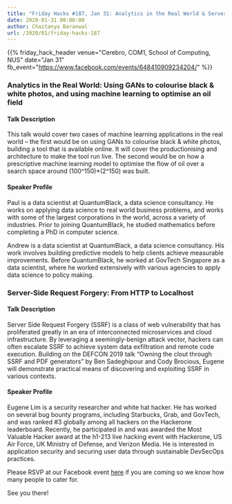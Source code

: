```yaml
---
title: "Friday Hacks #187, Jan 31: Analytics in the Real World & Server-Side Request Forgery"
date: 2020-01-31 00:00:00
author: Chaitanya Baranwal
url: /2020/01/friday-hacks-187
---
```


{{% friday_hack_header
    venue="Cerebro, COM1, School of Computing, NUS"
    date="Jan 31"
    fb_event="https://www.facebook.com/events/648410909234204/" %}}

### Analytics in the Real World: Using GANs to colourise black & white photos, and using machine learning to optimise an oil field

#### Talk Description

This talk would cover two cases of machine learning applications in the real world – the first would be on using GANs to colourise black & white photos, building a tool that is available online. It will cover the productionising and architecture to make the tool run live. The second would be on how a prescriptive machine learning model to optimise the flow of oil over a search space around (100^150)*(2^150) was built.

#### Speaker Profile

Paul is a data scientist at QuantumBlack, a data science consultancy. He works on applying data science to real world business problems, and works with some of the largest corporations in the world, across a variety of industries. Prior to joining QuantumBlack, he studied mathematics before completing a PhD in computer science.

Andrew is a data scientist at QuantumBlack, a data science consultancy. His work involves building predictive models to help clients achieve measurable improvements. Before QuantumBlack, he worked at GovTech Singapore as a data scientist, where he worked extensively with various agencies to apply data science to policy making.

### Server-Side Request Forgery: From HTTP to Localhost

#### Talk Description

Server Side Request Forgery (SSRF) is a class of web vulnerability that has proliferated greatly in an era of interconnected microservices and cloud infrastructure. By leveraging a seemingly-benign attack vector, hackers can often escalate SSRF to achieve system data exfiltration and remote code execution. Building on the DEFCON 2019 talk “Owning the clout through SSRF and PDF generators” by Ben Sadeghipour and Cody Brocious, Eugene will demonstrate practical means of discovering and exploiting SSRF in various contexts.

#### Speaker Profile

Eugene Lim is a security researcher and white hat hacker. He has worked on several bug bounty programs, including Starbucks, Grab, and GovTech, and was ranked #3 globally among all hackers on the Hackerone leaderboard. Recently, he participated in and was awarded the Most Valuable Hacker award at the h1-213 live hacking event with Hackerone, US Air Force, UK Ministry of Defense, and Verizon Media. He is interested in application security and securing user data through sustainable DevSecOps practices.

Please RSVP at our Facebook event [here](https://www.facebook.com/events/648410909234204/) if you are coming so we know how many people to cater for.

See you there!

